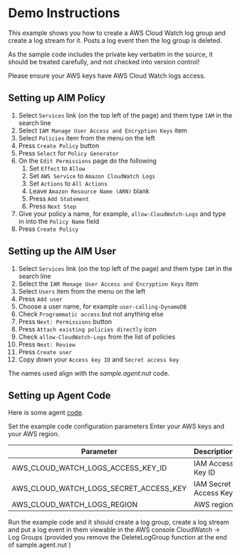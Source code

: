 # Demo Instructions

This example shows you how to create a AWS Cloud Watch log group and create a log stream for it. Posts a log event then the log group is deleted.

As the sample code includes the private key verbatim in the source, it should be treated carefully, and not checked into version control!


Please ensure your AWS keys have AWS Cloud Watch logs access.

## Setting up AIM Policy

1. Select `Services` link (on the top left of the page) and them type `IAM` in the search line
1. Select `IAM Manage User Access and Encryption Keys` item
1. Select `Policies` item from the menu on the left
1. Press `Create Policy` button
1. Press `Select` for `Policy Generator`
1. On the `Edit Permissions` page do the following
    1. Set `Effect` to `Allow`
    1. Set `AWS Service` to `Amazon CloudWatch Logs`
    1. Set `Actions` to `All Actions`
    1. Leave `Amazon Resource Name (ARN)` blank
    1. Press `Add Statement`
    1. Press `Next Step`
1. Give your policy a name, for example, `allow-CloudWatch-Logs` and type in into the `Policy Name` field
1. Press `Create Policy`

## Setting up the AIM User

1. Select `Services` link (on the top left of the page) and them type `IAM` in the search line
1. Select the `IAM Manage User Access and Encryption Keys` item
1. Select `Users` item from the menu on the left
1. Press `Add user`
1. Choose a user name, for example `user-calling-DynamoDB`
1. Check `Programmatic access` but not anything else
1. Press `Next: Permissions` button
1. Press `Attach existing policies directly` icon
1. Check `allow-CloudWatch-Logs` from the list of policies
1. Press `Next: Review`
1. Press `Create user`
1. Copy down your `Access key ID` and `Secret access key`

The names used align with the *sample.agent.nut* code.

## Setting up Agent Code

Here is some agent [code](sample.agent.nut).

Set the example code configuration parameters Enter your AWS keys and your AWS region.

Parameter             			 		| Description
--------------------------------------- | -----------
AWS_CLOUD_WATCH_LOGS_ACCESS_KEY_ID		| IAM Access Key ID
AWS_CLOUD_WATCH_LOGS_SECRET_ACCESS_KEY	| IAM Secret Access Key
AWS_CLOUD_WATCH_LOGS_REGION				| AWS region

Run the example code and it should create a log group, create a log stream and put a log event in them viewable in the AWS console CloudWatch -> Log Groups (provided you remove the DeleteLogGroup function at the end of sample.agent.nut )
